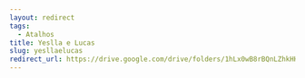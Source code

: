 ```yaml
---
layout: redirect
tags:
  - Atalhos
title: Yeslla e Lucas
slug: yesllaelucas
redirect_url: https://drive.google.com/drive/folders/1hLx0wB8rBQnLZhkHH9_hruFklwW43n4m?usp=drive_link
---
```

